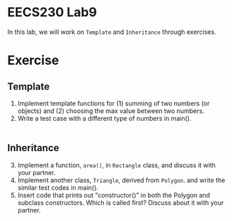 # EECS230 Lab9
In this lab, we will work on `Template` and `Inheritance` through exercises.

# Exercise
## Template </br>
1. Implement template functions for (1) summing of two numbers (or objects) and (2) choosing the max value between two numbers. </br>
2. Write a test case with a different type of numbers in main(). </br> </br>

## Inheritance </br>
3. Implement a function, `area()`, in `Rectangle` class, and discuss it with your partner. </br>
4. Implement another class, `Triangle`, derived from `Polygon`. and write the similar test codes in main(). </br>
5. Insert code that prints out "constructor()" in both the Polygon and subclass constructors. Which is called first? Discuss about it with your partner. </br>